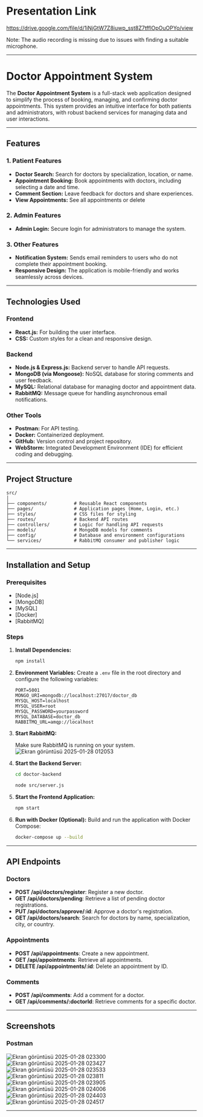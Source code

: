 # Presentation Link

https://drive.google.com/file/d/1iNjGtW7Z8iuwp_sst8Z7tfflOpOuOPYo/view

Note: The audio recording is missing due to issues with finding a suitable microphone.

---

# Doctor Appointment System

The **Doctor Appointment System** is a full-stack web application designed to simplify the process of booking, managing, and confirming doctor appointments. This system provides an intuitive interface for both patients and administrators, with robust backend services for managing data and user interactions.

---

## Features

### 1. **Patient Features**
- **Doctor Search:** Search for doctors by specialization, location, or name.
- **Appointment Booking:** Book appointments with doctors, including selecting a date and time.
- **Comment Section:** Leave feedback for doctors and share experiences.
- **View Appointments:** See all appointments or delete

### 2. **Admin Features**
- **Admin Login:** Secure login for administrators to manage the system.

### 3. **Other Features**
- **Notification System:** Sends email reminders to users who do not complete their appointment booking.
- **Responsive Design:** The application is mobile-friendly and works seamlessly across devices.

---

## Technologies Used

### **Frontend**
- **React.js:** For building the user interface.
- **CSS:** Custom styles for a clean and responsive design.

### **Backend**
- **Node.js & Express.js:** Backend server to handle API requests.
- **MongoDB (via Mongoose):** NoSQL database for storing comments and user feedback.
- **MySQL:** Relational database for managing doctor and appointment data.
- **RabbitMQ:** Message queue for handling asynchronous email notifications.

### **Other Tools**
- **Postman:** For API testing.
- **Docker:** Containerized deployment.
- **GitHub:** Version control and project repository.
- **WebStorm:** Integrated Development Environment (IDE) for efficient coding and debugging.

---

## Project Structure

```
src/
│
├── components/          # Reusable React components
├── pages/               # Application pages (Home, Login, etc.)
├── styles/              # CSS files for styling
├── routes/              # Backend API routes
├── controllers/         # Logic for handling API requests
├── models/              # MongoDB models for comments
├── config/              # Database and environment configurations
└── services/            # RabbitMQ consumer and publisher logic
```

---

## Installation and Setup

### Prerequisites
- [Node.js]
- [MongoDB]
- [MySQL]
- [Docker]
- [RabbitMQ]

### Steps

1. **Install Dependencies:**
   ```bash
   npm install
   ```

2. **Environment Variables:**
   Create a `.env` file in the root directory and configure the following variables:
   ```env
   PORT=5001
   MONGO_URI=mongodb://localhost:27017/doctor_db
   MYSQL_HOST=localhost
   MYSQL_USER=root
   MYSQL_PASSWORD=yourpassword
   MYSQL_DATABASE=doctor_db
   RABBITMQ_URL=amqp://localhost
   ```

3. **Start RabbitMQ:**
   
   Make sure RabbitMQ is running on your system.
   ![Ekran görüntüsü 2025-01-28 012053](https://github.com/user-attachments/assets/c5d917d6-05a3-47f8-a680-7944043ea7f2)


4. **Start the Backend Server:**
   ```bash
   cd doctor-backend

   node src/server.js
   ```

5. **Start the Frontend Application:**
   ```bash
   npm start
   ```

6. **Run with Docker (Optional):**
   Build and run the application with Docker Compose:
   ```bash
   docker-compose up --build
   ```

---

## API Endpoints

### **Doctors**
- **POST /api/doctors/register**: Register a new doctor.
- **GET /api/doctors/pending**: Retrieve a list of pending doctor registrations.
- **PUT /api/doctors/approve/:id**: Approve a doctor's registration.
- **GET /api/doctors/search**: Search for doctors by name, specialization, city, or country.

### **Appointments**
- **POST /api/appointments**: Create a new appointment.
- **GET /api/appointments**: Retrieve all appointments.
- **DELETE /api/appointments/:id**: Delete an appointment by ID.

### **Comments**
- **POST /api/comments**: Add a comment for a doctor.
- **GET /api/comments/:doctorId**: Retrieve comments for a specific doctor.

---

## Screenshots

### Postman
![Ekran görüntüsü 2025-01-28 023300](https://github.com/user-attachments/assets/cc4b01a0-61ab-4ab5-abe5-83b21cd4985b)
![Ekran görüntüsü 2025-01-28 023427](https://github.com/user-attachments/assets/e5d1f975-5afe-44ac-9bea-0e73581f12e2)
![Ekran görüntüsü 2025-01-28 023533](https://github.com/user-attachments/assets/aa657618-64f4-4070-9dbc-1db366eb76bf)
![Ekran görüntüsü 2025-01-28 023811](https://github.com/user-attachments/assets/18065dc1-5018-4d7e-9906-46735ef8568c)
![Ekran görüntüsü 2025-01-28 023905](https://github.com/user-attachments/assets/7e3d5985-b735-4f43-b723-2af2267c2b5f)
![Ekran görüntüsü 2025-01-28 024006](https://github.com/user-attachments/assets/8d563328-c5c4-4a6c-ae13-a348bf8b4f1c)
![Ekran görüntüsü 2025-01-28 024403](https://github.com/user-attachments/assets/5a2d565e-3f34-4aef-adae-918970210ccf)
![Ekran görüntüsü 2025-01-28 024517](https://github.com/user-attachments/assets/239fb4de-366b-457f-8792-428ad1d7bbe6)









---

